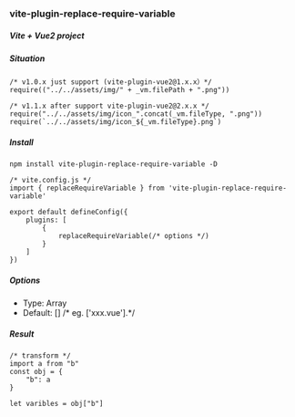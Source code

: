 ### vite-plugin-replace-require-variable
##### Vite + Vue2 project

##### Situation

```
/* v1.0.x just support (vite-plugin-vue2@1.x.x）*/
require(("../../assets/img/" + _vm.filePath + ".png"))

/* v1.1.x after support vite-plugin-vue2@2.x.x */
require("../../assets/img/icon_".concat(_vm.fileType, ".png"))
require(`../../assets/img/icon_${_vm.fileType}.png`)

```

##### Install

```
npm install vite-plugin-replace-require-variable -D
```


```
/* vite.config.js */
import { replaceRequireVariable } from 'vite-plugin-replace-require-variable'

export default defineConfig({
    plugins: [
        {
            replaceRequireVariable(/* options */)
        }
    ]
})

```

##### Options

- Type: Array
- Default: []  /* eg. ['xxx.vue'].*/


##### Result

```
/* transform */
import a from "b"
const obj = {
    "b": a
}

let varibles = obj["b"]
```

